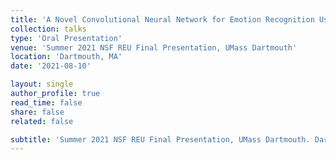 ```yaml
---
title: 'A Novel Convolutional Neural Network for Emotion Recognition Using Neurophysiological Signals'
collection: talks
type: 'Oral Presentation'
venue: 'Summer 2021 NSF REU Final Presentation, UMass Dartmouth'
location: 'Dartmouth, MA'
date: '2021-08-10'

layout: single
author_profile: true
read_time: false
share: false
related: false

subtitle: 'Summer 2021 NSF REU Final Presentation, UMass Dartmouth. Dartmouth, MA. 2021'
---
```


<!-- No additional details provided. -->
